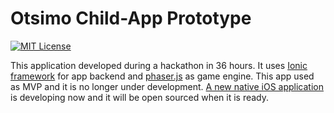# Otsimo Child-App Prototype
[![MIT License](http://img.shields.io/badge/license-MIT-blue.svg?style=flat-square)](https://github.com/otsimo/child-app-prototype/blob/master/LICENSE)


This application developed during a hackathon in 36 hours. It uses [Ionic framework](https://github.com/driftyco/ionic) for app backend and [phaser.js](https://github.com/photonstorm/phaser) as game engine. This app used as MVP and it is no longer under development. [A new native iOS application](https://github.com/otsimo/child) is developing now and it will be open sourced when it is ready.

